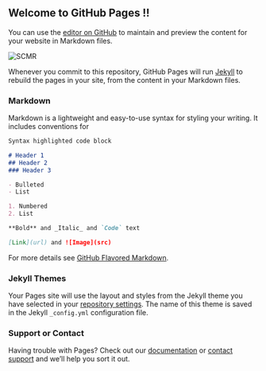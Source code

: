 ## Welcome to GitHub Pages !!

You can use the [editor on GitHub](https://github.com/controverses/scmrparis10e/edit/master/index.md) to maintain and preview the content for your website in Markdown files.

![SCMR](http://www.drogues.gouv.fr/sites/drogues.gouv.fr/files/thumbnails/image/scmr_table_mf_20161110_800px.jpg)

Whenever you commit to this repository, GitHub Pages will run [Jekyll](https://jekyllrb.com/) to rebuild the pages in your site, from the content in your Markdown files.

### Markdown

Markdown is a lightweight and easy-to-use syntax for styling your writing. It includes conventions for

```markdown
Syntax highlighted code block

# Header 1
## Header 2
### Header 3

- Bulleted
- List

1. Numbered
2. List

**Bold** and _Italic_ and `Code` text

[Link](url) and ![Image](src)
```

For more details see [GitHub Flavored Markdown](https://guides.github.com/features/mastering-markdown/).

### Jekyll Themes

Your Pages site will use the layout and styles from the Jekyll theme you have selected in your [repository settings](https://github.com/controverses/scmrparis10e/settings). The name of this theme is saved in the Jekyll `_config.yml` configuration file.

### Support or Contact

Having trouble with Pages? Check out our [documentation](https://help.github.com/categories/github-pages-basics/) or [contact support](https://github.com/contact) and we’ll help you sort it out.
